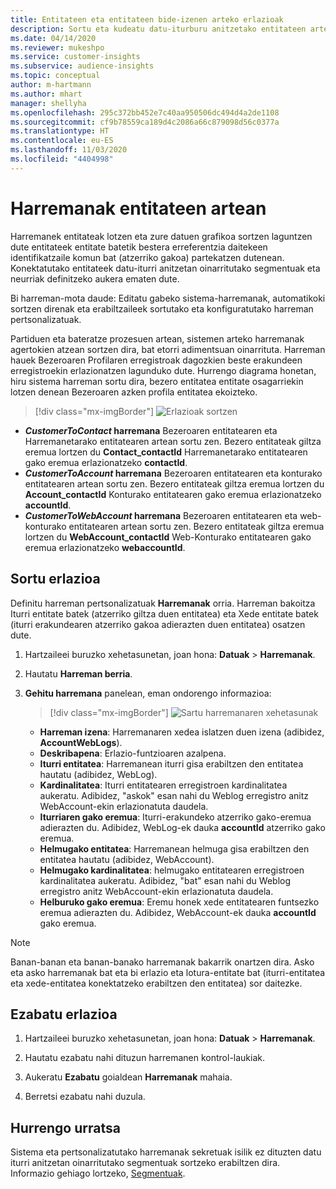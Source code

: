 ```yaml
---
title: Entitateen eta entitateen bide-izenen arteko erlazioak
description: Sortu eta kudeatu datu-iturburu anitzetako entitateen arteko harremanak.
ms.date: 04/14/2020
ms.reviewer: mukeshpo
ms.service: customer-insights
ms.subservice: audience-insights
ms.topic: conceptual
author: m-hartmann
ms.author: mhart
manager: shellyha
ms.openlocfilehash: 295c372bb452e7c40aa950506dc494d4a2de1108
ms.sourcegitcommit: cf9b78559ca189d4c2086a66c879098d56c0377a
ms.translationtype: HT
ms.contentlocale: eu-ES
ms.lasthandoff: 11/03/2020
ms.locfileid: "4404998"
---
```

# <a name="relationships-between-entities"></a>Harremanak entitateen artean

Harremanek entitateak lotzen eta zure datuen grafikoa sortzen laguntzen dute entitateek entitate batetik bestera erreferentzia daitekeen identifikatzaile komun bat (atzerriko gakoa) partekatzen dutenean. Konektatutako entitateek datu-iturri anitzetan oinarritutako segmentuak eta neurriak definitzeko aukera ematen dute.

Bi harreman-mota daude: Editatu gabeko sistema-harremanak, automatikoki sortzen direnak eta erabiltzaileek sortutako eta konfiguratutako harreman pertsonalizatuak.

Partiduen eta bateratze prozesuen artean, sistemen arteko harremanak agertokien atzean sortzen dira, bat etorri adimentsuan oinarrituta. Harreman hauek Bezeroaren Profilaren erregistroak dagozkien beste erakundeen erregistroekin erlazionatzen lagunduko dute. Hurrengo diagrama honetan, hiru sistema harreman sortu dira, bezero entitatea entitate osagarriekin lotzen denean Bezeroaren azken profila entitatea ekoizteko.

> [!div class="mx-imgBorder"]
> ![Erlazioak sortzen](media/relationships-entities-merge.png "Erlazioak sortzen")

- ***CustomerToContact* harremana** Bezeroaren entitatearen eta Harremanetarako entitatearen artean sortu zen. Bezero entitateak giltza eremua lortzen du **Contact_contactId** Harremanetarako entitatearen gako eremua erlazionatzeko **contactId**.
- **_CustomerToAccount_ harremana** Bezeroaren entitatearen eta konturako entitatearen artean sortu zen. Bezero entitateak giltza eremua lortzen du **Account_contactId** Konturako entitatearen gako eremua erlazionatzeko **accountId**.
- **_CustomerToWebAccount_ harremana** Bezeroaren entitatearen eta web-konturako entitatearen artean sortu zen. Bezero entitateak giltza eremua lortzen du **WebAccount_contactId** Web-Konturako entitatearen gako eremua erlazionatzeko **webaccountId**.

## <a name="create-a-relationship"></a>Sortu erlazioa

Definitu harreman pertsonalizatuak **Harremanak** orria. Harreman bakoitza Iturri entitate batek (atzerriko giltza duen entitatea) eta Xede entitate batek (iturri erakundearen atzerriko gakoa adierazten duen entitatea) osatzen dute.

1. Hartzaileei buruzko xehetasunetan, joan hona: **Datuak** > **Harremanak**.

2. Hautatu **Harreman berria**.

3. **Gehitu harremana** panelean, eman ondorengo informazioa:

   > [!div class="mx-imgBorder"]
   > ![Sartu harremanaren xehetasunak](media/relationships-add.png "Sartu harremanaren xehetasunak")

   - **Harreman izena**: Harremanaren xedea islatzen duen izena (adibidez, **AccountWebLogs**).
   - **Deskribapena**: Erlazio-funtzioaren azalpena.
   - **Iturri entitatea**: Harremanean iturri gisa erabiltzen den entitatea hautatu (adibidez, WebLog).
   - **Kardinalitatea**: Iturri entitatearen erregistroen kardinalitatea aukeratu. Adibidez, "askok" esan nahi du Weblog erregistro anitz WebAccount-ekin erlazionatuta daudela.
   - **Iturriaren gako eremua**: Iturri-erakundeko atzerriko gako-eremua adierazten du. Adibidez, WebLog-ek dauka **accountId** atzerriko gako eremua.
   - **Helmugako entitatea**: Harremanean helmuga gisa erabiltzen den entitatea hautatu (adibidez, WebAccount).
   - **Helmugako kardinalitatea**: helmugako entitatearen erregistroen kardinalitatea aukeratu. Adibidez, "bat" esan nahi du Weblog erregistro anitz WebAccount-ekin erlazionatuta daudela.
   - **Helburuko gako eremua**: Eremu honek xede entitatearen funtsezko eremua adierazten du. Adibidez, WebAccount-ek dauka **accountId** gako eremua.

> [!NOTE]
> Banan-banan eta banan-banako harremanak bakarrik onartzen dira. Asko eta asko harremanak bat eta bi erlazio eta lotura-entitate bat (iturri-entitatea eta xede-entitatea konektatzeko erabiltzen den entitatea) sor daitezke.

## <a name="delete-a-relationship"></a>Ezabatu erlazioa

1. Hartzaileei buruzko xehetasunetan, joan hona: **Datuak** > **Harremanak**.

2. Hautatu ezabatu nahi dituzun harremanen kontrol-laukiak.

3. Aukeratu **Ezabatu** goialdean **Harremanak** mahaia.

4. Berretsi ezabatu nahi duzula.

## <a name="next-step"></a>Hurrengo urratsa

Sistema eta pertsonalizatutako harremanak sekretuak isilik ez dituzten datu iturri anitzetan oinarritutako segmentuak sortzeko erabiltzen dira. Informazio gehiago lortzeko, [Segmentuak](segments.md).

